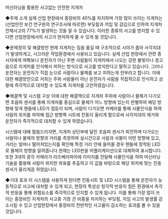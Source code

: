 머신러닝을 활용한 사고없는 안전한 지게차

◆주제 소개
실제 산업 현장에서 중장비의 40%를 차지하며 가장 많이 쓰이는 지게차는 (산업안전 보건 연구원의 연구조사에 따르면) 부딪힘과 끼임 및 감김으로 인하여 지게차 전체사고의 77%가 발생하는 것을 알 수 있습니다. 이러한 종류의 사고를 방지할 수 있다면 산업현장에서의 사고가 현저하게 줄 수 있게 될 것입니다.

◆문제정의 및 해결방안
현재 지게차는 짐을 옮길 때 구조적으로 시야가 좁아 사각지대가 발생하게고, 시끄러운 작업환경에서 사용되고 있습니다. 실제 산업 현장에서 관련 종사자에게 여쭤보니 운전자가 아닌 주변 사람들이 지게차에서 나오는 강한 불빛이나 경고음으로 지게차를 인식해서 피하는 방식으로 사고를 방지한다고 말하고 있습니다. 그러나 운전자는 운전자가 직접 눈으로 사람이나 물체를 보고 피하는게 전부라고 합니다. 이에 대한 해결방안으로 저희는 주위 사람들이 아닌 운전자가 사람을 직접적으로 인식하고 상황에 즉각적으로 대처할 수 있도록 지게차를 고안하였습니다.

◆해결책 및 시스템 구상
이에 대한 해결책으로 지게차 주위에 사람이나 물체가 다가오면 초음파 센서를 통해 지게차를 중심으로 물체가 어느 방향에 있는지 판별하여 해당 방향에 맞게 핸들에 LED가 점등이 되며, 사람이  다가오면 카메라를 통해 사물인식을 하여 사람의 위치를 파악해 접근 방향쪽 시트에 진동이 울리게 함으로써 사각지대의 제거와 운전자가 즉각적으로 대처할 수 있게 하였습니다.

시스템에 대해 말씀드리자면, 지게차 상단부에 달린 초음파 센서가 회전하며 다가오는 사람이나 물체의 방향과 거리를 측정하여 실시간으로 사람과 사물이 어떤 방향에 있고, 거리는 얼마나 떨어져있는지를 확인해 특정 거리 안에 들어올 경우 핸들에 장착된 LED로 물체의 방향을 알려줍니다.현재는 LED판을 어플리케이션으로 대체하여 표시합니다.
또한 3대의 광각 카메라가 라즈베리파이에 이미지를 전달해 사물인식을 하여 머신러닝 기술을 활용해 사람이 위치한 좌표를 추출하고 이 값을 바탕으로 해당 위치에 맞는 진동센서가 울리게끔 하였습니다.

◆기대 효과
이 시스템을 사용하게 된다면 진동시트 및 LED 시스템을 통해 운전자가 능동적으로 사고에 대처할 수 있게 되고, 현장의 특성상 청각적 반응이 힘든 환경에서 촉각적 반응을 통해 위험요소를 즉각적으로 인지할 수 있게 됩니다. 이를 통해 가장 많이 쓰이는 중장비인 지게차의 사고중 가장 큰 비중을 차지하는 부딪힘, 끼임 사고의 발생률 감소시킬 수 있고 산업현장에서 중장비의 전반적인 사고율이 감소하는 효과를 볼 수 있을 것입니다.


